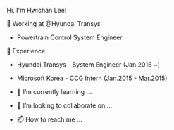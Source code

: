 Hi, I'm Hwichan Lee!

👋 Working at @Hyundai Transys
- Powertrain Control System Engineer



👀 Experience
- Hyundai Transys - System Engineer (Jan.2016 ~)
- Microsoft Korea - CCG Intern (Jan.2015 - Mar.2015)

- 🌱 I’m currently learning ...
- 💞️ I’m looking to collaborate on ...
- 📫 How to reach me ...

<!---
Roasted-Almonds/Roasted-Almonds is a ✨ special ✨ repository because its `README.md` (this file) appears on your GitHub profile.
You can click the Preview link to take a look at your changes.
--->
